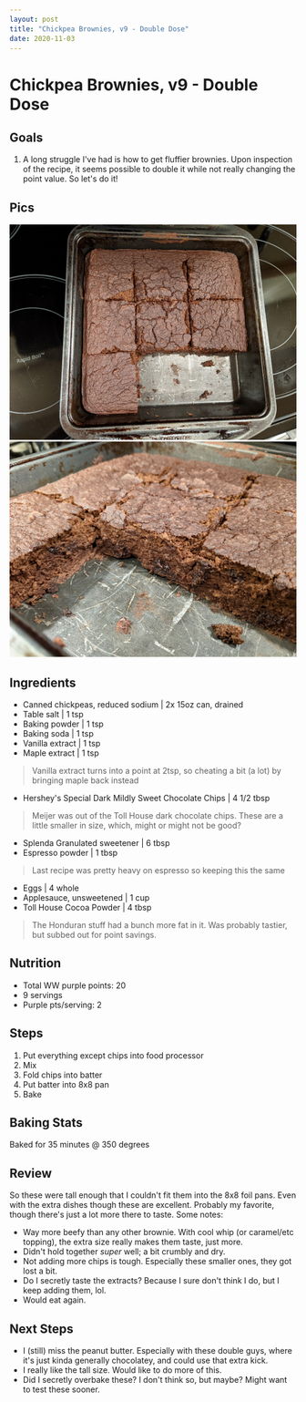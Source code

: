 ```yaml
---
layout: post
title: "Chickpea Brownies, v9 - Double Dose"
date: 2020-11-03
---
```


# Chickpea Brownies, v9 - Double Dose
## Goals
1. A long struggle I've had is how to get fluffier brownies. Upon inspection of the recipe, it seems possible to double it while not really changing the point value. So let's do it!

## Pics
![top](/assets/recipes/chickpea-9-top.jpg)
![closeup](/assets/recipes/chickpea-9-close.jpg)

## Ingredients

- Canned chickpeas, reduced sodium | 2x 15oz can, drained
- Table salt | 1 tsp
- Baking powder | 1 tsp
- Baking soda | 1 tsp
- Vanilla extract | 1 tsp
- Maple extract | 1 tsp
> Vanilla extract turns into a point at 2tsp, so cheating a bit (a lot) by bringing maple back instead
- Hershey's Special Dark Mildly Sweet Chocolate Chips | 4 1/2 tbsp
> Meijer was out of the Toll House dark chocolate chips. These are a little smaller in size, which, might or might not be good?
- Splenda Granulated sweetener | 6 tbsp
- Espresso powder | 1 tbsp
> Last recipe was pretty heavy on espresso so keeping this the same
- Eggs | 4 whole
- Applesauce, unsweetened | 1 cup
- Toll House Cocoa Powder | 4 tbsp
> The Honduran stuff had a bunch more fat in it. Was probably tastier, but subbed out for point savings. 

## Nutrition
- Total WW purple points: 20
- 9 servings
- Purple pts/serving: 2

## Steps
1. Put everything except chips into food processor
2. Mix
3. Fold chips into batter
4. Put batter into 8x8 pan
5. Bake

## Baking Stats
Baked for 35 minutes @ 350 degrees

## Review
So these were tall enough that I couldn't fit them into the 8x8 foil pans. Even with the extra dishes though these are excellent. Probably my favorite, though there's just a lot more there to taste.
Some notes:
* Way more beefy than any other brownie. With cool whip (or caramel/etc topping), the extra size really makes them taste, just more.
* Didn't hold together _super_ well; a bit crumbly and dry. 
* Not adding more chips is tough. Especially these smaller ones, they got lost a bit.
* Do I secretly taste the extracts? Because I sure don't think I do, but I keep adding them, lol.
* Would eat again.

## Next Steps
* I (still) miss the peanut butter. Especially with these double guys, where it's just kinda generally chocolatey, and could use that extra kick.
* I really like the tall size. Would like to do more of this.
* Did I secretly overbake these? I don't think so, but maybe? Might want to test these sooner.	
